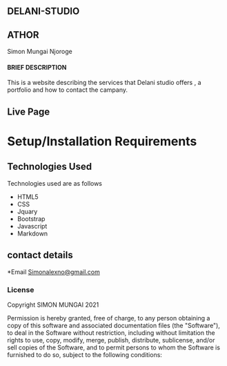 ## DELANI-STUDIO

## ATHOR
Simon Mungai Njoroge

#### BRIEF DESCRIPTION
This is a website describing the services that Delani  studio offers , a portfolio and how to contact the campany.

## Live Page

# Setup/Installation Requirements


## Technologies Used
Technologies used are as follows
* HTML5
* CSS
* Jquary
* Bootstrap
* Javascript
* Markdown


## contact details
*Email Simonalexno@gmail.com

### License
Copyright SIMON MUNGAI 2021

Permission is hereby granted, free of charge, to any person obtaining a copy
of this software and associated documentation files (the "Software"), to deal
in the Software without restriction, including without limitation the rights
to use, copy, modify, merge, publish, distribute, sublicense, and/or sell
copies of the Software, and to permit persons to whom the Software is
furnished to do so, subject to the following conditions:
